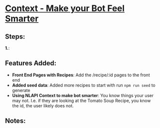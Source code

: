# [Context - Make your Bot Feel Smarter]()

## Steps:

**1.**: 

## Features Added:

- **Front End Pages with Recipes**: Add the /recipe/:id pages to the front end
- **Added seed data**: Added more recipes to start with run `npm run seed` to generate
- **Using NLAPI Context to make bot smarter**: You know things your user may not. I.e. if they are looking at the Tomato Soup Recipe, you know the id, the user likely does not.

## Notes:
